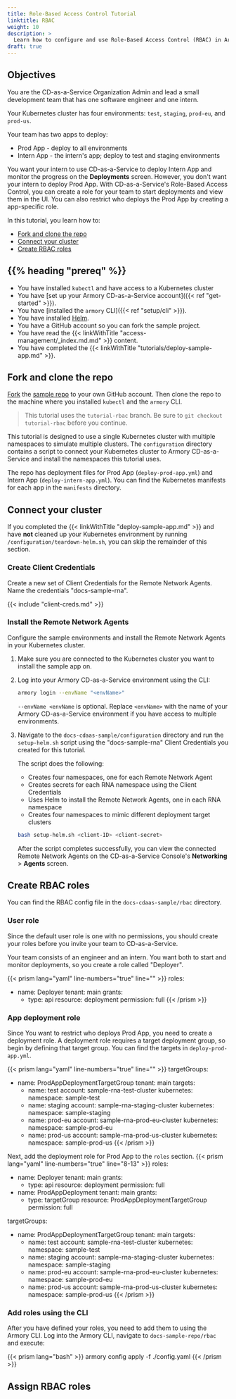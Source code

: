 ```yaml
---
title: Role-Based Access Control Tutorial
linktitle: RBAC
weight: 10
description: >
  Learn how to configure and use Role-Based Access Control (RBAC) in Armory Continuous Deployment-as-a-Service.
draft: true
---
```


<!-- THIS IS A DRAFT! HUGO DOES NOT COMPILE DRAFTS. I'M LEAVING THIS HERE FOR WHEN TARGET GROUPS ARE DONE -->

## Objectives

You are the CD-as-a-Service Organization Admin and lead a small development team that has one software engineer and one intern.

Your Kubernetes cluster has four environments: `test`, `staging`, `prod-eu`, and `prod-us`.  

Your team has two apps to deploy:

* Prod App - deploy to all environments
* Intern App - the intern's app; deploy to test and staging environments

You want your intern to use CD-as-a-Service to deploy Intern App and monitor the progress on the **Deployments** screen. However, you don't want your intern to deploy Prod App. With CD-as-a-Service's Role-Based Access Control, you can create a role for your team to start deployments and view them in the UI. You can also restrict who deploys the Prod App by creating a app-specific role.

In this tutorial, you learn how to:

* [Fork and clone the repo](#fork-and-clone-the-repo)
* [Connect your cluster](#connect-your-cluster)
* [Create RBAC roles](#create-rbac-roles)


## {{% heading "prereq" %}}

* You have installed `kubectl` and have access to a Kubernetes cluster
* You have [set up your Armory CD-as-a-Service account]({{< ref "get-started" >}}).
* You have [installed the `armory` CLI]({{< ref "setup/cli" >}}).
* You have installed [Helm](https://helm.sh/docs/intro/install/).
* You have a GitHub account so you can fork the sample project.
* You have read the {{< linkWithTitle "access-management/_index.md.md" >}} content.
* You have completed the  {{< linkWithTitle "tutorials/deploy-sample-app.md" >}}.

## Fork and clone the repo

[Fork](https://docs.github.com/en/get-started/quickstart/fork-a-repo) the  [sample repo](https://github.com/armory/docs-cdaas-sample) to your own GitHub account. Then clone the repo to the machine where you installed `kubectl` and the `armory` CLI.

>This tutorial uses the `tutorial-rbac` branch. Be sure to `git checkout tutorial-rbac` before you continue.

This tutorial is designed to use a single Kubernetes cluster with multiple namespaces to simulate multiple clusters. The `configuration` directory contains a script to connect your Kubernetes cluster to Armory CD-as-a-Service and install the namespaces this tutorial uses.

The repo has deployment files for Prod App (`deploy-prod-app.yml`) and Intern App (`deploy-intern-app.yml`). You can find the Kubernetes manifests for each app in the `manifests` directory.

## Connect your cluster

If you completed the {{< linkWithTitle "deploy-sample-app.md" >}} and have **not** cleaned up your Kubernetes environment by running `/configuration/teardown-helm.sh`, you can skip the remainder of this section.

### Create Client Credentials

Create a new set of Client Credentials for the Remote Network Agents. Name the credentials "docs-sample-rna".

{{< include "client-creds.md" >}}

### Install the Remote Network Agents

Configure the sample environments and install the Remote Network Agents in your Kubernetes cluster.

1. Make sure you are connected to the Kubernetes cluster you want to install the sample app on.
1. Log into your Armory CD-as-a-Service environment using the CLI:

   ```bash
   armory login --envName "<envName>"
   ```

   `--envName <envName` is optional. Replace `<envName>` with the name of your Armory CD-as-a-Service environment if you have access to multiple environments.

1. Navigate to the `docs-cdaas-sample/configuration` directory and run the `setup-helm.sh` script using the "docs-sample-rna" Client Credentials you created for this tutorial.

   The script does the following:

      - Creates four namespaces, one for each Remote Network Agent
      - Creates secrets for each RNA namespace using the Client Credentials
      - Uses Helm to install the Remote Network Agents, one in each RNA namespace
      - Creates four namespaces to mimic different deployment target clusters

   ```bash
   bash setup-helm.sh <client-ID> <client-secret>
   ```

   After the script completes successfully, you can view the connected Remote Network Agents on the CD-as-a-Service Console's **Networking** > **Agents** screen.

## Create RBAC roles

You can find the RBAC config file in the `docs-cdaas-sample/rbac` directory.

### User role

Since the default user role is one with no permissions, you should create your roles before you invite your team to CD-as-a-Service.

Your team consists of an engineer and an intern. You want both to start and monitor deployments, so you create a role called "Deployer".

{{< prism lang="yaml" line-numbers="true" line="" >}}
roles:
  - name: Deployer
    tenant: main
    grants:
      - type: api
        resource: deployment
        permission: full
{{< /prism >}}

### App deployment role

Since You want to restrict who deploys Prod App, you need to create a deployment role. A deployment role requires a target deployment group, so begin by defining that target group. You can find the targets in `deploy-prod-app.yml`.

{{< prism lang="yaml" line-numbers="true" line="" >}}
targetGroups:
  - name: ProdAppDeploymentTargetGroup
    tenant: main
    targets:
      - name: test
        account: sample-rna-test-cluster
        kubernetes:
          namespace: sample-test
      - name: staging
        account: sample-rna-staging-cluster
        kubernetes:
          namespace: sample-staging
      - name: prod-eu
        account: sample-rna-prod-eu-cluster
        kubernetes:
          namespace: sample-prod-eu
      - name: prod-us
        account: sample-rna-prod-us-cluster
        kubernetes:
          namespace: sample-prod-us
{{< /prism >}}

Next, add the deployment role for Prod App to the `roles` section.
{{< prism lang="yaml" line-numbers="true" line="8-13" >}}
roles:
  - name: Deployer
    tenant: main
    grants:
      - type: api
        resource: deployment
        permission: full
  - name: ProdAppDeployment
    tenant: main
    grants:
      - type: targetGroup
        resource: ProdAppDeploymentTargetGroup
        permission: full

targetGroups:
  - name: ProdAppDeploymentTargetGroup
    tenant: main
    targets:
      - name: test
        account: sample-rna-test-cluster
        kubernetes:
          namespace: sample-test
      - name: staging
        account: sample-rna-staging-cluster
        kubernetes:
          namespace: sample-staging
      - name: prod-eu
        account: sample-rna-prod-eu-cluster
        kubernetes:
          namespace: sample-prod-eu
      - name: prod-us
        account: sample-rna-prod-us-cluster
        kubernetes:
          namespace: sample-prod-us
{{< /prism >}}

### Add roles using the CLI

After you have defined your roles, you need to add them to using the Armory CLI. Log into the Armory CLI, navigate to `docs-sample-repo/rbac` and execute:

{{< prism lang="bash" >}}
armory config apply -f ./config.yaml
{{< /prism >}}

## Assign RBAC roles
